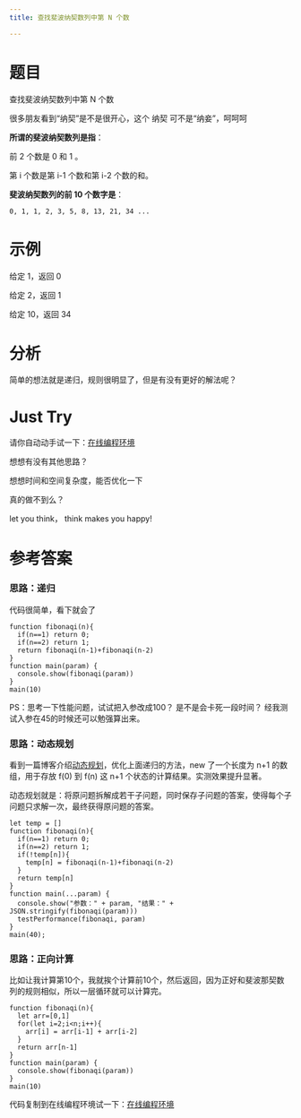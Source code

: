 ```yaml
---
title: 查找斐波纳契数列中第 N 个数

---
```

# 题目

查找斐波纳契数列中第 N 个数

很多朋友看到“纳契”是不是很开心，这个 纳契 可不是“纳妾”，呵呵呵

**所谓的斐波纳契数列是指**：

前 2 个数是 0 和 1 。

第 i 个数是第 i-1 个数和第 i-2 个数的和。

**斐波纳契数列的前 10 个数字是**：

```
0, 1, 1, 2, 3, 5, 8, 13, 21, 34 ...
```

# 示例

给定 1，返回 0

给定 2，返回 1

给定 10，返回 34

# 分析

简单的想法就是递归，规则很明显了，但是有没有更好的解法呢？



# Just Try

请你自动动手试一下：[在线编程环境][1]

想想有没有其他思路？

想想时间和空间复杂度，能否优化一下

真的做不到么？

let you think， think makes you happy!



# 参考答案

### 思路：递归

代码很简单，看下就会了

```
function fibonaqi(n){
  if(n==1) return 0;
  if(n==2) return 1;
  return fibonaqi(n-1)+fibonaqi(n-2)
}
function main(param) {
  console.show(fibonaqi(param))
}
main(10)
```

PS：思考一下性能问题，试试把入参改成100？ 是不是会卡死一段时间？ 经我测试入参在45的时候还可以勉强算出来。

### 思路：动态规划

看到一篇博客介绍[动态规划][2]，优化上面递归的方法，new 了一个长度为 n+1 的数组，用于存放 f(0) 到 f(n) 这 n+1 个状态的计算结果。实测效果提升显著。

动态规划就是：将原问题拆解成若干子问题，同时保存子问题的答案，使得每个子问题只求解一次，最终获得原问题的答案。

```
let temp = []
function fibonaqi(n){
  if(n==1) return 0;
  if(n==2) return 1;
  if(!temp[n]){
    temp[n] = fibonaqi(n-1)+fibonaqi(n-2)
  }
  return temp[n]
}
function main(...param) {
  console.show("参数：" + param, "结果：" + JSON.stringify(fibonaqi(param)))
  testPerformance(fibonaqi, param)
}
main(40);
```

### 思路：正向计算

比如让我计算第10个，我就挨个计算前10个，然后返回，因为正好和斐波那契数列的规则相似，所以一层循环就可以计算完。

```
function fibonaqi(n){
  let arr=[0,1]
  for(let i=2;i<n;i++){
    arr[i] = arr[i-1] + arr[i-2]
  }
  return arr[n-1]
}
function main(param) {
  console.show(fibonaqi(param))
}
main(10)
```

代码复制到在线编程环境试一下：[在线编程环境][1]

 [1]: https://www.f2e123.com/code?code=algorithm&pid=4151
 [2]: https://segmentfault.com/a/1190000015489981
